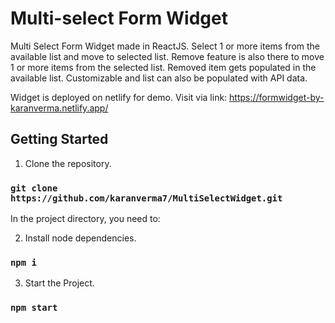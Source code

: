 # Multi-select Form Widget

Multi Select Form Widget made in ReactJS.
Select 1 or more items from the available list and move to selected list.
Remove feature is also there to move 1 or more items from the selected list.
Removed item gets populated in the available list.
Customizable and list can also be populated with API data.

Widget is deployed on netlify for demo.
Visit via link: https://formwidget-by-karanverma.netlify.app/

## Getting Started

1. Clone the repository.
### `git clone https://github.com/karanverma7/MultiSelectWidget.git`

In the project directory, you need to:

2. Install node dependencies.
### `npm i`

3. Start the Project.
### `npm start`
